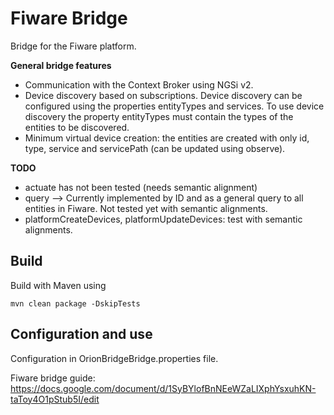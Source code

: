 # Fiware Bridge
Bridge for the Fiware platform.


**General bridge features**
* Communication with the Context Broker using NGSi v2.
* Device discovery based on subscriptions. Device discovery can be configured using the properties entityTypes and services. To use device discovery the property entityTypes must contain the types of the entities to be discovered.
* Minimum virtual device creation: the entities are created with only id, type, service  and servicePath (can be updated using observe).


__TODO__
* actuate has not been tested (needs semantic alignment)
* query --> Currently implemented by ID and as a general query to all entities in Fiware. Not tested yet with semantic alignments.
* platformCreateDevices, platformUpdateDevices: test with semantic alignments.


## Build
Build with Maven using

`mvn clean package -DskipTests`


## Configuration and use
Configuration in OrionBridgeBridge.properties file.

Fiware bridge guide: https://docs.google.com/document/d/1SyBYlofBnNEeWZaLIXphYsxuhKN-taToy4O1pStub5I/edit
